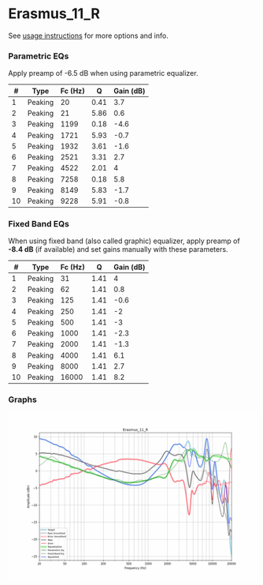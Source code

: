 # Erasmus_11_R
See [usage instructions](https://github.com/jaakkopasanen/AutoEq#usage) for more options and info.

### Parametric EQs
Apply preamp of -6.5 dB when using parametric equalizer.

|   # | Type    |   Fc (Hz) |    Q |   Gain (dB) |
|-----|---------|-----------|------|-------------|
|   1 | Peaking |        20 | 0.41 |         3.7 |
|   2 | Peaking |        21 | 5.86 |         0.6 |
|   3 | Peaking |      1199 | 0.18 |        -4.6 |
|   4 | Peaking |      1721 | 5.93 |        -0.7 |
|   5 | Peaking |      1932 | 3.61 |        -1.6 |
|   6 | Peaking |      2521 | 3.31 |         2.7 |
|   7 | Peaking |      4522 | 2.01 |         4   |
|   8 | Peaking |      7258 | 0.18 |         5.8 |
|   9 | Peaking |      8149 | 5.83 |        -1.7 |
|  10 | Peaking |      9228 | 5.91 |        -0.8 |

### Fixed Band EQs
When using fixed band (also called graphic) equalizer, apply preamp of **-8.4 dB** (if available) and set gains manually with these parameters.

|   # | Type    |   Fc (Hz) |    Q |   Gain (dB) |
|-----|---------|-----------|------|-------------|
|   1 | Peaking |        31 | 1.41 |         4   |
|   2 | Peaking |        62 | 1.41 |         0.8 |
|   3 | Peaking |       125 | 1.41 |        -0.6 |
|   4 | Peaking |       250 | 1.41 |        -2   |
|   5 | Peaking |       500 | 1.41 |        -3   |
|   6 | Peaking |      1000 | 1.41 |        -2.3 |
|   7 | Peaking |      2000 | 1.41 |        -1.3 |
|   8 | Peaking |      4000 | 1.41 |         6.1 |
|   9 | Peaking |      8000 | 1.41 |         2.7 |
|  10 | Peaking |     16000 | 1.41 |         8.2 |

### Graphs
![](./Erasmus_11_R.png)
